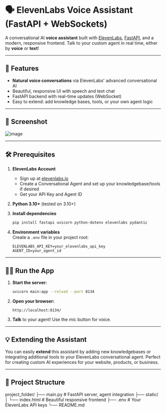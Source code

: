 # 🗣️ ElevenLabs Voice Assistant (FastAPI + WebSockets)

A conversational AI **voice assistant** built with [ElevenLabs](https://elevenlabs.io), [FastAPI](https://fastapi.tiangolo.com/), and a modern, responsive frontend. Talk to your custom agent in real time, either by **voice** or **text**!

---

## 🚀 Features

- **Natural voice conversations** via ElevenLabs' advanced conversational AI
- Beautiful, responsive UI with speech and text chat
- FastAPI backend with real-time updates (WebSocket)
- Easy to extend: add knowledge bases, tools, or your own agent logic

---

## 📸 Screenshot

![image](https://github.com/user-attachments/assets/d551ef01-4a01-40ee-8f02-4b866fc47bf3)


---

## 🛠️ Prerequisites

1. **ElevenLabs Account**
    - Sign up at [elevenlabs.io](https://elevenlabs.io/)
    - Create a Conversational Agent and set up your knowledgebase/tools if desired
    - Get your API Key and Agent ID

2. **Python 3.10+** (tested on 3.10+)

3. **Install dependencies**
    ```bash
    pip install fastapi uvicorn python-dotenv elevenlabs pydantic
    ```

4. **Environment variables**  
   Create a `.env` file in your project root:
    ```
    ELEVENLABS_API_KEY=your_elevenlabs_api_key
    AGENT_ID=your_agent_id
    ```

---

## 🏃‍♂️ Run the App

1. **Start the server:**
    ```bash
    uvicorn main:app --reload --port 8134
    ```

2. **Open your browser:**
    ```
    http://localhost:8134/
    ```

3. **Talk** to your agent! Use the mic button for voice.

---

## 💡 Extending the Assistant

You can easily **extend** this assistant by adding new knowledgebases or integrating additional tools to your ElevenLabs conversational agent. Perfect for creating custom AI experiences for your website, products, or business.

---

## 📄 Project Structure
project_folder/
├── main.py # FastAPI server, agent integration
├── static/
│ └── index.html # Beautiful responsive frontend
├── .env # Your ElevenLabs API keys
└── README.md
